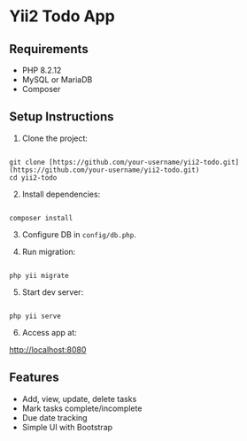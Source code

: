 # Yii2 Todo App

## Requirements

- PHP 8.2.12
- MySQL or MariaDB
- Composer

## Setup Instructions

1. Clone the project:

```

git clone [https://github.com/your-username/yii2-todo.git](https://github.com/your-username/yii2-todo.git)
cd yii2-todo

```

2. Install dependencies:

```

composer install

```

3. Configure DB in `config/db.php`.

4. Run migration:

```

php yii migrate

```

5. Start dev server:

```

php yii serve

```

6. Access app at:

[http://localhost:8080](http://localhost:8080)

## Features

- Add, view, update, delete tasks
- Mark tasks complete/incomplete
- Due date tracking
- Simple UI with Bootstrap

